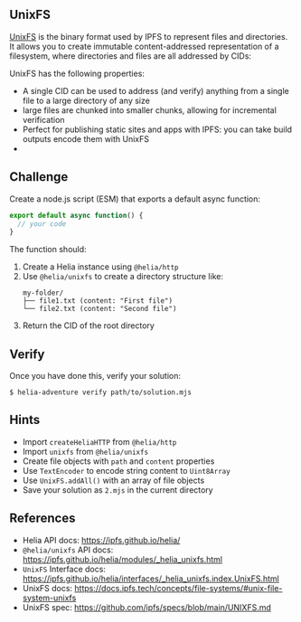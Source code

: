 ## UnixFS

[UnixFS](https://github.com/ipfs/specs/tree/master/unixfs) is the binary format used by IPFS to represent files and directories. It allows you to create immutable content-addressed representation of a filesystem, where directories and files are all addressed by CIDs:

UnixFS has the following properties:

- A single CID can be used to address (and verify) anything from a single file to a large directory of any size
-  large files are chunked into smaller chunks, allowing for incremental verification
- Perfect for publishing static sites and apps with IPFS: you can take build outputs encode them with UnixFS
- 

## Challenge

Create a node.js script (ESM) that exports a default async function:

```js
export default async function() {
  // your code
}
```

The function should:

1. Create a Helia instance using `@helia/http`
2. Use `@helia/unixfs` to create a directory structure like:
   ```
   my-folder/
   ├── file1.txt (content: "First file")
   └── file2.txt (content: "Second file")
   ```
3. Return the CID of the root directory

## Verify

Once you have done this, verify your solution:

```console
$ helia-adventure verify path/to/solution.mjs
```

## Hints

- Import `createHeliaHTTP` from `@helia/http`
- Import `unixfs` from `@helia/unixfs`
- Create file objects with `path` and `content` properties
- Use `TextEncoder` to encode string content to `Uint8Array`
- Use `UnixFS.addAll()` with an array of file objects
- Save your solution as `2.mjs` in the current directory

## References

- Helia API docs: https://ipfs.github.io/helia/
- `@helia/unixfs` API docs: https://ipfs.github.io/helia/modules/_helia_unixfs.html
- `UnixFS` Interface docs: https://ipfs.github.io/helia/interfaces/_helia_unixfs.index.UnixFS.html
- UnixFS docs: https://docs.ipfs.tech/concepts/file-systems/#unix-file-system-unixfs
- UnixFS spec: https://github.com/ipfs/specs/blob/main/UNIXFS.md